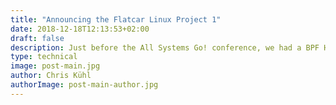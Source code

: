 ```yaml
---
title: "Announcing the Flatcar Linux Project 1"
date: 2018-12-18T12:13:53+02:00
draft: false
description: Just before the All Systems Go! conference, we had a BPF Hackfest at the Kinvolk office and one of the topics of discussion was to document different BPF ELF loaders. This blog post is the result of it.
type: technical
image: post-main.jpg
author: Chris Kühl
authorImage: post-main-author.jpg
---
```


